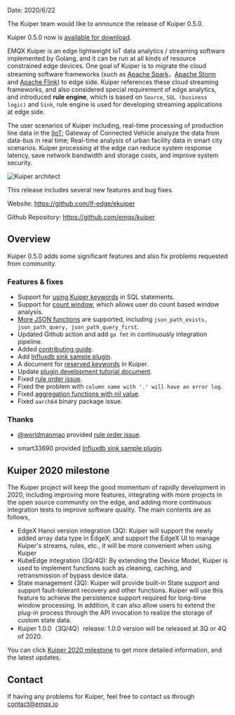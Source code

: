 Date: 2020/6/22

The Kuiper team would like to announce the release of Kuiper 0.5.0. 

Kuiper 0.5.0 now is [available for download](https://github.com/lf-edge/ekuiper/releases/tag/0.5.0).

EMQX Kuiper is an edge lightweight IoT data analytics / streaming software implemented by Golang, and it can be run at all kinds of resource constrained edge devices. One goal of Kuiper is to migrate the cloud streaming software frameworks (such as [Apache Spark](https://spark.apache.org/)，[Apache Storm](https://storm.apache.org/) and [Apache Flink](https://flink.apache.org/)) to edge side. Kuiper references these cloud streaming frameworks, and also considered special requirement of edge analytics, and introduced **rule engine**, which is based on `Source`, `SQL (business logic)` and `Sink`, rule engine is used for developing streaming applications at edge side.

The user scenarios of Kuiper including, real-time processing of production line data in the [IIoT](https://www.emqx.com/en/blog/iiot-explained-examples-technologies-benefits-and-challenges); Gateway of Connected Vehicle analyze the data from data-bus in real time; Real-time analysis of urban facility data in smart city scenarios. Kuiper processing at the edge can reduce system response latency, save network bandwidth and storage costs, and improve system security.

![Kuiper architect](https://assets.emqx.com/images/f92e28acfbf4acdb12ace78f66371cad.png)

This release includes several new features and bug fixes.

Website: <https://github.com/lf-edge/ekuiper>

Github Repository: <https://github.com/emqx/kuiper>

## Overview

Kuiper 0.5.0 adds some significant features and also fix problems requested from community.

### Features & fixes

- Support for [using Kuiper keywords](https://github.com/lf-edge/ekuiper/issues/237) in SQL statements.
- Support for [count window](https://github.com/lf-edge/ekuiper/blob/master/docs/en_US/sqls/windows.md#count-window), which allows user do count based window analysis.
- [More JSON functions](https://github.com/lf-edge/ekuiper/blob/master/docs/en_US/json_expr.md#json-path-functions) are supported, including `json_path_exists, json_path_query, json_path_query_first`.
- Updated Github action and add `go fmt` in continuously integration pipeline.
- Added [contributing guide](https://github.com/lf-edge/ekuiper/blob/master/docs/CONTRIBUTING.md).
- Add [Influxdb sink sample plugin](https://github.com/lf-edge/ekuiper/blob/master/docs/en_US/plugins/sinks/influxdb.md).
- A document for [reserved keywords](https://github.com/lf-edge/ekuiper/blob/master/docs/en_US/sqls/lexical_elements.md) in Kuiper.
- Update [plugin development tutorial document](https://github.com/lf-edge/ekuiper/blob/master/docs/en_US/plugins/plugins_tutorial.md).
- Fixed [rule order issue](https://github.com/lf-edge/ekuiper/issues/303). 
- Fixed the problem with `column name with '.' will have an error log`.  
- Fixed [aggregation functions with nil value](https://github.com/lf-edge/ekuiper/issues/294).
- Fixed `aarch64` binary package issue. 

### Thanks

- [@worldmaomao](https://github.com/worldmaomao) provided [rule order issue](https://github.com/lf-edge/ekuiper/issues/303).

- smart33690 provided [Influxdb sink sample plugin](https://github.com/lf-edge/ekuiper/blob/master/docs/en_US/plugins/sinks/influxdb.md).

## Kuiper 2020 milestone

The Kuiper project will keep the good momentum of rapidly development in 2020, including improving more features, integrating with more projects in the open source community on the edge, and adding more continuous integration tests to improve software quality. The main contents are as follows,

- EdgeX Hanoi version integration (3Q): Kuiper will support the newly added array data type in EdgeX; and support the EdgeX UI to manage Kuiper's streams, rules, etc., it will be more convenient when using Kuiper
- KubeEdge integration (3Q/4Q): By extending the Device Model, Kuiper is used to implement functions such as cleaning, caching, and retransmission of bypass device data. 
- State management (3Q): Kuiper will provide built-in State support and support fault-tolerant recovery and other functions. Kuiper will use this feature to achieve the persistence support required for long-time window processing. In addition, it can also allow users to extend the plug-in process through the API invocation to realize the storage of custom state data.
- Kuiper 1.0.0（3Q/4Q）release: 1.0.0 version will be released at 3Q or 4Q of 2020.

You can click [Kuiper 2020 milestone](https://github.com/lf-edge/ekuiper/projects/1) to get more detailed information, and the latest updates.

## Contact

If having any problems for Kuiper, feel free to contact us through [contact@emqx.io](mailto:contact@emqx.io)
